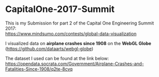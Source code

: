 # CapitalOne-2017-Summit
This is my Submission for part 2 of the Capital One Engineering Summit 2017:   
https://www.mindsumo.com/contests/global-data-visualization

I visualized data on **airplane crashes since 1908** on the **WebGL Globe** (https://github.com/dataarts/webgl-globe)

The dataset I used can be found at the link below:   
https://opendata.socrata.com/Government/Airplane-Crashes-and-Fatalities-Since-1908/q2te-8cvq


